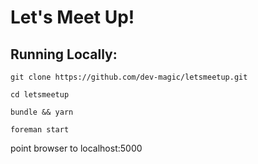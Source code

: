 # Let's Meet Up!

## Running Locally:

`git clone https://github.com/dev-magic/letsmeetup.git`

`cd letsmeetup`

`bundle && yarn`

`foreman start`

point browser to localhost:5000

